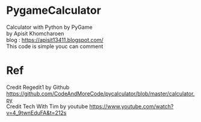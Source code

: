 # PygameCalculator
Calculator with Python by PyGame  
by Apisit Khomcharoen  
blog : https://apisit13411.blogspot.com/  
This code is simple youc can comment  

# Ref
Credit Regedit1 by Github https://github.com/CodeAndMoreCode/pycalculator/blob/master/calculator.py   
Credit Tech With Tim  by youtube https://www.youtube.com/watch?v=4_9twnEduFA&t=212s  
